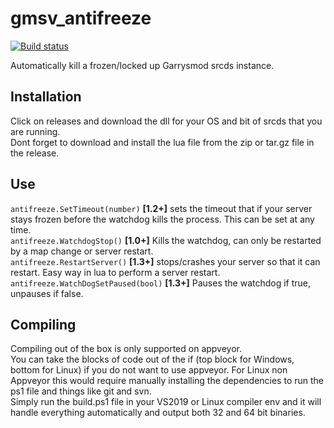 # gmsv_antifreeze
[![Build status](https://ci.appveyor.com/api/projects/status/2o3hieuy8rybcc73?svg=true)](https://ci.appveyor.com/project/storm37000/gmsv-antifreeze)

Automatically kill a frozen/locked up Garrysmod srcds instance.

## Installation
Click on releases and download the dll for your OS and bit of srcds that you are running. <br>
Dont forget to download and install the lua file from the zip or tar.gz file in the release.

## Use
`antifreeze.SetTimeout(number)` **[1.2+]** sets the timeout that if your server stays frozen before the watchdog kills the process.  This can be set at any time. <br>
`antifreeze.WatchdogStop()` **[1.0+]** Kills the watchdog, can only be restarted by a map change or server restart. <br>
`antifreeze.RestartServer()` **[1.3+]** stops/crashes your server so that it can restart.  Easy way in lua to perform a server restart. <br>
`antifreeze.WatchDogSetPaused(bool)` **[1.3+]** Pauses the watchdog if true, unpauses if false.

## Compiling
Compiling out of the box is only supported on appveyor. <br>
You can take the blocks of code out of the if (top block for Windows, bottom for Linux) if you do not want to use appveyor.  For Linux non Appveyor this would require manually installing the dependencies to run the ps1 file and things like git and svn. <br>
Simply run the build.ps1 file in your VS2019 or Linux compiler env and it will handle everything automatically and output both 32 and 64 bit binaries.
